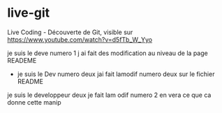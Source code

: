﻿# live-git
Live Coding - Découverte de Git, visible sur https://www.youtube.com/watch?v=d5fTb_W_Yyo

je suis le deve numero 1  j ai fait des modification au niveau de la page READEME 

- je suis  le Dev numero deux   jai fait lamodif numero deux sur le fichier   README

je suis le developpeur deux je fait lam odif numero 2
 en vera ce que ca donne cette manip